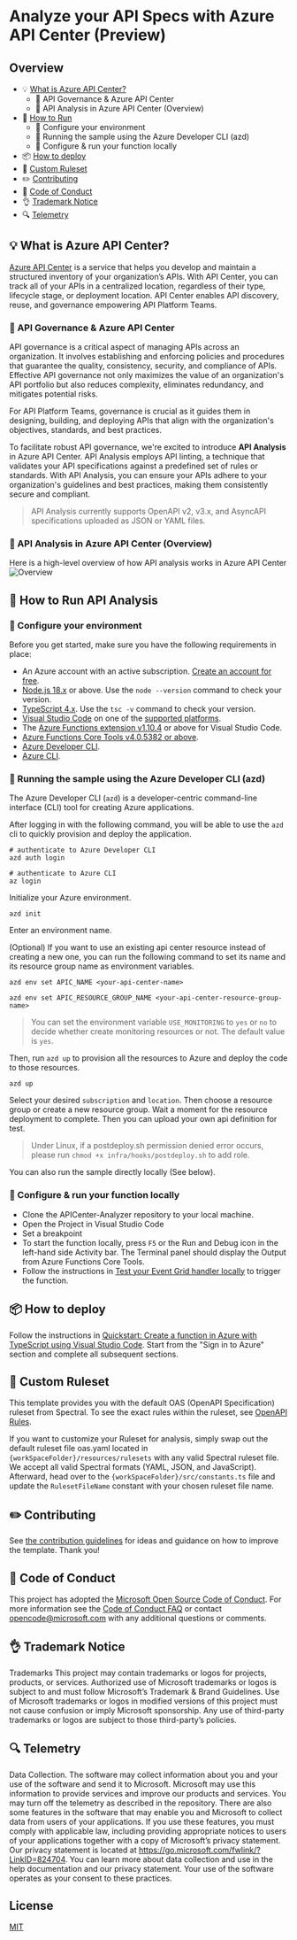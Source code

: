 # Analyze your API Specs with Azure API Center (Preview)

## Overview

- :bulb: [What is Azure API Center?](./#-what-is-azure-api-center)
  - :memo: API Governance & Azure API Center
  - :memo: API Analysis in Azure API Center (Overview)
- :rocket: [How to Run](./#-how-to-run-api-analysis)
  - :wrench: Configure your environment
  - :wrench: Running the sample using the Azure Developer CLI (azd)
  - :wrench: Configure & run your function locally
- :package: [How to deploy](./#-how-to-deploy)
- :page_facing_up: [Custom Ruleset](./#-custom-ruleset)
- :pencil2: [Contributing](./#-contributing)
- :construction: [Code of Conduct](./#-code-of-conduct)
- :ok_hand: [Trademark Notice](./#-trademark-notice)
- :mag: [Telemetry](./#-telemetry)

## :bulb: What is Azure API Center?

[Azure API Center](https://learn.microsoft.com/en-us/azure/api-center/overview) is a service that helps you develop and maintain a structured inventory of your organization’s APIs. With API Center, you can track all of your APIs in a centralized location, regardless of their type, lifecycle stage, or deployment location. API Center enables API discovery, reuse, and governance empowering API Platform Teams.

### :memo: API Governance & Azure API Center

API governance is a critical aspect of managing APIs across an organization. It involves establishing and enforcing policies and procedures that guarantee the quality, consistency, security, and compliance of APIs. Effective API governance not only maximizes the value of an organization's API portfolio but also reduces complexity, eliminates redundancy, and mitigates potential risks.

For API Platform Teams, governance is crucial as it guides them in designing, building, and deploying APIs that align with the organization's objectives, standards, and best practices.

To facilitate robust API governance, we're excited to introduce **API Analysis** in Azure API Center. API Analysis employs API linting, a technique that validates your API specifications against a predefined set of rules or standards. With API Analysis, you can ensure your APIs adhere to your organization's guidelines and best practices, making them consistently secure and compliant.

> API Analysis currently supports OpenAPI v2, v3.x, and AsyncAPI specifications uploaded as JSON or YAML files.

### :memo: API Analysis in Azure API Center (Overview)

Here is a high-level overview of how API analysis works in Azure API Center
![Overview](./images/overview.png)

## :rocket: How to Run API Analysis

### :wrench: Configure your environment

Before you get started, make sure you have the following requirements in place:

- An Azure account with an active subscription. [Create an account for free](https://azure.microsoft.com/free/?ref=microsoft.com&utm_source=microsoft.com&utm_medium=docs&utm_campaign=visualstudio).
- [Node.js 18.x](https://nodejs.org/en/download/releases/) or above. Use the `node --version` command to check your version.
- [TypeScript 4.x](https://www.typescriptlang.org/). Use the `tsc -v` command to check your version.
- [Visual Studio Code](https://code.visualstudio.com/) on one of the [supported platforms](https://code.visualstudio.com/docs/supporting/requirements#_platforms).
- The [Azure Functions extension v1.10.4](https://marketplace.visualstudio.com/items?itemName=ms-azuretools.vscode-azurefunctions) or above for Visual Studio Code.
- [Azure Functions Core Tools v4.0.5382 or above](https://learn.microsoft.com/en-us/azure/azure-functions/functions-run-local?tabs=windows%2Cisolated-process%2Cnode-v4%2Cpython-v2%2Chttp-trigger%2Ccontainer-apps&pivots=programming-language-typescript#install-the-azure-functions-core-tools).
- [Azure Developer CLI](https://learn.microsoft.com/azure/developer/azure-developer-cli/install-azd).
- [Azure CLI](https://learn.microsoft.com/cli/azure/install-azure-cli).

### :wrench: Running the sample using the Azure Developer CLI (azd)

The Azure Developer CLI (`azd`) is a developer-centric command-line interface (CLI) tool for creating Azure applications.

After logging in with the following command, you will be able to use the `azd` cli to quickly provision and deploy the application.

```
# authenticate to Azure Developer CLI
azd auth login

# authenticate to Azure CLI
az login
```

Initialize your Azure environment.
```
azd init
```
Enter an environment name.

(Optional) If you want to use an existing api center resource instead of creating a new one, you can run the following command to set its name and its resource group name as environment variables.
```
azd env set APIC_NAME <your-api-center-name>

azd env set APIC_RESOURCE_GROUP_NAME <your-api-center-resource-group-name>
```
>You can set the environment variable `USE_MONITORING` to `yes` or `no` to decide whether create monitoring resources or not. The default value is `yes`.

Then, run `azd up` to provision all the resources to Azure and deploy the code to those resources.
```
azd up
```

Select your desired `subscription` and `location`. Then choose a resource group or create a new resource group. Wait a moment for the resource deployment to complete. Then you can upload your own api definition for test.

> Under Linux, if a postdeploy.sh permission denied error occurs, please run `chmod +x infra/hooks/postdeploy.sh` to add role.

You can also run the sample directly locally (See below).

### :wrench: Configure & run your function locally

- Clone the APICenter-Analyzer repository to your local machine.
- Open the Project in Visual Studio Code
- Set a breakpoint
- To start the function locally, press `F5` or the Run and Debug icon in the left-hand side Activity bar. The Terminal panel should display the Output from Azure Functions Core Tools.
- Follow the instructions in [Test your Event Grid handler locally](https://learn.microsoft.com/en-us/azure/communication-services/how-tos/event-grid/local-testing-event-grid) to trigger the function.

## :package: How to deploy

Follow the instructions in [Quickstart: Create a function in Azure with TypeScript using Visual Studio Code](https://learn.microsoft.com/en-us/azure/azure-functions/create-first-function-vs-code-typescript?pivots=nodejs-model-v4#sign-in-to-azure). Start from the "Sign in to Azure" section and complete all subsequent sections.

## :page_facing_up: Custom Ruleset

This template provides you with the default OAS (OpenAPI Specification) ruleset from Spectral. To see the exact rules within the ruleset, see [OpenAPI Rules](https://docs.stoplight.io/docs/spectral/4dec24461f3af-open-api-rules).

If you want to customize your Ruleset for analysis, simply swap out the default ruleset file oas.yaml located in `{workSpaceFolder}/resources/rulesets` with any valid Spectral ruleset file. We accept all valid Spectral formats (YAML, JSON, and JavaScript). Afterward, head over to the `{workSpaceFolder}/src/constants.ts` file and update the `RulesetFileName` constant with your chosen ruleset file name.

## :pencil2: Contributing

See [the contribution guidelines](CONTRIBUTING.md) for ideas and guidance on how to improve the template. Thank you!

## :construction: Code of Conduct

This project has adopted the [Microsoft Open Source Code of Conduct](https://opensource.microsoft.com/codeofconduct/). For more information see the [Code of Conduct FAQ](https://opensource.microsoft.com/codeofconduct/faq/) or contact [opencode@microsoft.com](mailto:opencode@microsoft.com) with any additional questions or comments.

## :ok_hand: Trademark Notice

Trademarks This project may contain trademarks or logos for projects, products, or services. Authorized use of Microsoft trademarks or logos is subject to and must follow Microsoft’s Trademark & Brand Guidelines. Use of Microsoft trademarks or logos in modified versions of this project must not cause confusion or imply Microsoft sponsorship. Any use of third-party trademarks or logos are subject to those third-party’s policies.

## :mag: Telemetry

Data Collection. The software may collect information about you and your use of the software and send it to Microsoft. Microsoft may use this information to provide services and improve our products and services. You may turn off the telemetry as described in the repository. There are also some features in the software that may enable you and Microsoft to collect data from users of your applications. If you use these features, you must comply with applicable law, including providing appropriate notices to users of your applications together with a copy of Microsoft’s privacy statement. Our privacy statement is located at https://go.microsoft.com/fwlink/?LinkID=824704. You can learn more about data collection and use in the help documentation and our privacy statement. Your use of the software operates as your consent to these practices.

## License

[MIT](LICENSE.txt)
